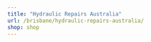 ```yaml
---
title: "Hydraulic Repairs Australia"
url: /brisbane/hydraulic-repairs-australia/
shop: shop
---
```

